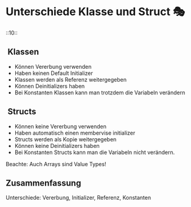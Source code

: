 # Unterschiede Klasse und Struct 🎭
::10::

##  Klassen

- Können Vererbung verwenden
- Haben keinen Default Initializer
- Klassen werden als Referenz weitergegeben
- Können Deinitializers haben
- Bei Konstanten Klassen kann man trotzdem die Variabeln verändern

##  Structs

- Können keine Vererbung verwenden
- Haben automatisch einen membervise initializer
- Structs werden als Kopie weitergegeben
- Können keine Deinitializers haben
- Bei Konstanten Structs kann man die Variabeln nicht verändern.

Beachte: Auch Arrays sind Value Types!

## Zusammenfassung
Unterschiede: Vererbung, Initializer, Referenz, Konstanten